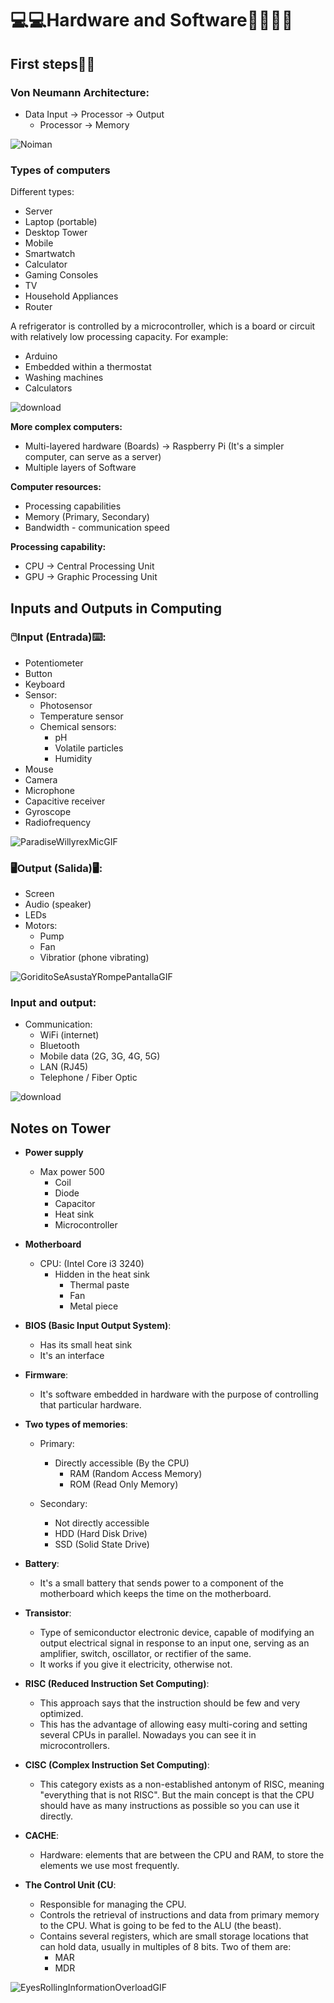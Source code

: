 # 💻💻Hardware and Software👨‍💻👨‍💻
## First steps👣👣
### Von Neumann Architecture:
- Data Input → Processor → Output
   - Processor → Memory

  
![Noiman](https://github.com/Spaikyjordi/J25-programming-jordi/assets/144990855/2821bdac-a4ee-4196-9a85-d6adb21a863b)
### Types of computers
Different types:
- Server
- Laptop (portable)
- Desktop Tower
- Mobile
- Smartwatch
- Calculator
- Gaming Consoles
- TV
- Household Appliances
- Router


A refrigerator is controlled by a microcontroller, which is a board or circuit with relatively low processing capacity. For example:
- Arduino
- Embedded within a thermostat
- Washing machines
- Calculators


![download](https://github.com/Spaikyjordi/J25-programming-jordi/assets/144990855/d3a0c3a4-1f2d-4a60-9ec3-992560434ef7)


**More complex computers:**
- Multi-layered hardware (Boards) -> Raspberry Pi (It's a simpler computer, can serve as a server)
- Multiple layers of Software


**Computer resources:**
- Processing capabilities
- Memory (Primary, Secondary)
- Bandwidth - communication speed


**Processing capability:**
- CPU -> Central Processing Unit
- GPU -> Graphic Processing Unit
## Inputs and Outputs in Computing
### 🖱️Input (Entrada)⌨️:
- Potentiometer
- Button
- Keyboard
- Sensor:
   - Photosensor
   - Temperature sensor
   - Chemical sensors:
      - pH
      - Volatile particles
      - Humidity
- Mouse
- Camera
- Microphone
- Capacitive receiver
- Gyroscope
- Radiofrequency


![ParadiseWillyrexMicGIF](https://github.com/Spaikyjordi/J25-programming-jordi/assets/144990855/a1628bf2-95f6-4eee-89d5-ea6be3507437)


### 🖥️Output (Salida)🖥️:
- Screen
- Audio (speaker)
- LEDs
- Motors:
   - Pump
   - Fan
   - Vibratior (phone vibrating)
  

![GoriditoSeAsustaYRompePantallaGIF](https://github.com/Spaikyjordi/J25-programming-jordi/assets/144990855/fe5cf13c-e3fd-428d-8dd4-937ee9dc60d1)

### Input and output:
- Communication:
   - WiFi (internet)
   - Bluetooth
   - Mobile data (2G, 3G, 4G, 5G)
   - LAN (RJ45)
   - Telephone / Fiber Optic


![download](https://github.com/Spaikyjordi/J25-programming-jordi/assets/144990855/8fc424ea-1c93-439b-9e6a-a1c71fa0b04b)


## Notes on Tower
- **Power supply**
  - Max power 500
    - Coil
    - Diode
    - Capacitor
    - Heat sink
    - Microcontroller

- **Motherboard**
  - CPU: (Intel Core i3 3240)
    - Hidden in the heat sink
      - Thermal paste
      - Fan
      - Metal piece

- **BIOS (Basic Input Output System)**:
  - Has its small heat sink
  - It's an interface

- **Firmware**:
  - It's software embedded in hardware with the purpose of controlling that particular hardware.

- **Two types of memories**:
  - Primary:
    - Directly accessible (By the CPU)
      - RAM (Random Access Memory)
      - ROM (Read Only Memory)

  - Secondary:
    - Not directly accessible
    - HDD (Hard Disk Drive)
    - SSD (Solid State Drive)

- **Battery**:
  - It's a small battery that sends power to a component of the motherboard which keeps the time on the motherboard.

- **Transistor**:
  - Type of semiconductor electronic device, capable of modifying an output electrical signal in response to an input one, serving as an amplifier, switch, oscillator, or rectifier of the same.
  - It works if you give it electricity, otherwise not.

- **RISC (Reduced Instruction Set Computing)**:
  - This approach says that the instruction should be few and very optimized.
  - This has the advantage of allowing easy multi-coring and setting several CPUs in parallel. Nowadays you can see it in microcontrollers.

- **CISC (Complex Instruction Set Computing)**:
  - This category exists as a non-established antonym of RISC, meaning "everything that is not RISC". But the main concept is that the CPU should have as many instructions as possible so you can use it directly.

- **CACHE**:
  - Hardware: elements that are between the CPU and RAM, to store the elements we use most frequently.

- **The Control Unit (CU**:
  - Responsible for managing the CPU.
  - Controls the retrieval of instructions and data from primary memory to the CPU. What is going to be fed to the ALU (the beast).
  - Contains several registers, which are small storage locations that can hold data, usually in multiples of 8 bits. Two of them are:
    - MAR
    - MDR


![EyesRollingInformationOverloadGIF](https://github.com/Spaikyjordi/J25-programming-jordi/assets/144990855/06db82d4-f57a-4749-b4e3-12b2fca59781)
